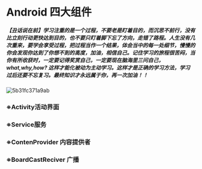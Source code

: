 # Android 四大组件

##### 【丑话说在前】学习注重的是一个过程，不要老是盯着目的，而沉思不前行，没有比立刻行动更快达到目的，也不要只盯着脚下忘了方向，走错了路程。人生没有几次重来，要学会享受过程，把过程当作一个结果，体会当中的每一处细节，慢慢的你会发现你达到了你想不到的高度，加油，相信自己。记住学习的旅程很苦闷，当你有所收获时，一定要记得奖赏自己，一定要现在脑海里三问自己，what,why,how? 这样才能化被动为主动学习。这样才是正确的学习方法，学习过后还要不忘复习。最终知识才永远属于你，再一次加油！！

![5b31fc371a9ab](https://i.loli.net/2018/06/26/5b31fc371a9ab.jpg)

### ※Activity活动界面



### ※Service服务



### ※ContenProvider 内容提供者



### ※BoardCastReciver 广播


